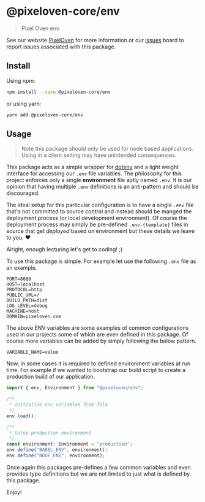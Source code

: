 # @pixeloven-core/env

> Pixel Oven env.

See our website [PixelOven](https://www.pixeloven.com/) for more information or our [issues](https://github.com/pixeloven/pixeloven/issues) board to report issues associated with this package.


## Install

Using npm:

```sh
npm install --save @pixeloven-core/env
```

or using yarn:

```sh
yarn add @pixeloven-core/env
```

## Usage
> Note this package should only be used for node based applications. Using in a client setting may have unintended consequences.

This package acts as a simple wrapper for [dotenv](https://www.npmjs.com/package/dotenv) and a light weight interface for accessing our `.env` file variables. The philosophy for this project enforces only a single **environment** file aptly named `.env`. It is our opinion that having multiple `.env` definitions is an anti-pattern and should be discouraged.

The ideal setup for this particular configuration is to have a single `.env` file that's not committed to source control and instead should be manged the deployment process (or local development environment). Of course the deployment process may simply be pre-defined `.env-{template}` files in source that get *deployed* based on environment but these details we leave to you. :heart:

Alright, enough lecturing let's get to coding! ;)

To use this package is simple. For example let use the following `.env` file as an example.
```
PORT=8080
HOST=localhost
PROTOCOL=http
PUBLIC_URL=/
BUILD_PATH=dist
LOG_LEVEL=debug
MACHINE=host
DOMAIN=pixeloven.com
```
The above ENV variables are some examples of common configurations used in our projects some of which are even defined in this package. Of course more variables can be added by simply following the below pattern.

```
VARIABLE_NAME=value
```

Now, in some cases it is required to defined environment variables at run time. For example if we wanted to bootstrap our build script to create a production build of our application.
```javascript
import { env, Environment } from "@pixeloven/env";

/**
 * Initialize env variables from file
 */
env.load();

/**
 * Setup production environment
 */
const environment: Environment = "production";
env.define("BABEL_ENV", environment);
env.define("NODE_ENV", environment);
```
Once again this packages pre-defines a few common variables and even provides type definitions but we are not limited to just what is defined by this package.

Enjoy! 

